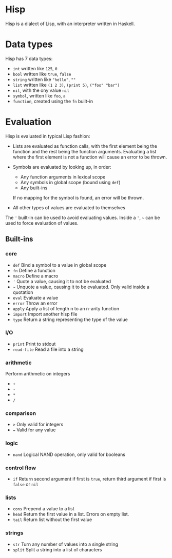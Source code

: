 # Hisp

Hisp is a dialect of Lisp, with an interpreter written in Haskell.

# Data types
Hisp has 7 data types:

- `int` written like `125`, `0`
- `bool` written like `true`, `false`
- `string` written like `"hello"`, `""`
- `list` written like `(1 2 3)`, `(print 5)`, `("foo" "bar")`
- `nil`, with the ony value `nil`
- `symbol`, written like `foo`, `a`
- `function`, created using the `fn` built-in

# Evaluation

Hisp is evaluated in typical Lisp fashion:
- Lists are evaluated as function calls, with the first element being the function and the rest being the function arguments.
Evaluating a list where the first element is not a function will cause an error to be thrown.
- Symbols are evaluated by looking up, in order:
    - Any function arguments in lexical scope
    - Any symbols in global scope (bound using `def`)
    - Any built-ins

    If no mapping for the symbol is found, an error will be thrown.
- All other types of values are evaluated to themselves

The `'` built-in can be used to avoid evaluating values. Inside a `'`, `~` can be used to force evaluation of values.

## Built-ins

### core
- `def` Bind a symbol to a value in global scope
- `fn` Define a function
- `macro` Define a macro
- `'` Quote a value, causing it to not be evaluated
- `~` Unquote a value, causing it to be evaluated. Only valid inside a quotation
- `eval` Evaluate a value
- `error` Throw an error
- `apply` Apply a list of length n to an n-arity function
- `import` Import another hisp file 
- `type` Return a string representing the type of the value

### I/O
- `print` Print to stdout
- `read-file` Read a file into a string

### arithmetic
Perform arithmetic on integers

- `+`
- `-`
- `*`
- `/`

### comparison
- `>` Only valid for integers
- `=` Valid for any value

### logic
- `nand` Logical NAND operation, only valid for booleans

### control flow
- `if` Return second argument if first is `true`, return third argument if first is `false` or `nil`

### lists
- `cons` Prepend a value to a list
- `head` Return the first value in a list. Errors on empty list.
- `tail` Return list without the first value

### strings
- `str` Turn any number of values into a single string
- `split` Split a string into a list of characters
